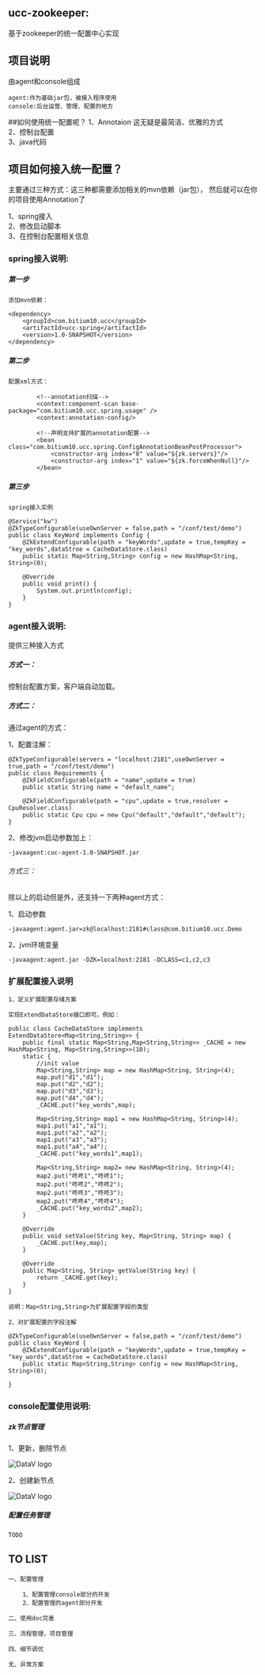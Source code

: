 ## ucc-zookeeper:
基于zookeeper的统一配置中心实现

## 项目说明
由agent和console组成

    agent:作为基础jar包，被接入程序使用
    console:后台运营、管理、配置的地方

##如何使用统一配置呢？
   1、Annotaion 这无疑是最简洁、优雅的方式        
   2、控制台配置      
   3、java代码     
   
## 项目如何接入统一配置？
   主要通过三种方式：这三种都需要添加相关的mvn依赖（jar包），
   然后就可以在你的项目使用Annotation了
   
   1、spring接入   
   2、修改启动脚本   
   3、在控制台配置相关信息   
       
### spring接入说明:
##### 第一步
    
    添加mvn依赖：
    
    <dependency>
        <groupId>com.bitium10.ucc</groupId>
        <artifactId>ucc-spring</artifactId>
        <version>1.0-SNAPSHOT</version>
    </dependency>
    
##### 第二步
    
    配置xml方式：
    
            <!--annotation扫描-->
            <context:component-scan base-package="com.bitium10.ucc.spring.usage" />
            <context:annotation-config/>
        
            <!--声明支持扩展的annotation配置-->
            <bean class="com.bitium10.ucc.spring.ConfigAnnotationBeanPostProcessor">
                <constructor-arg index="0" value="${zk.servers}"/>
                <constructor-arg index="1" value="${zk.forceWhenNull}"/>
            </bean>
    
##### 第三步
    spring接入实例   
    
    @Service("kw")
    @ZkTypeConfigurable(useOwnServer = false,path = "/conf/test/demo")
    public class KeyWord implements Config {
        @ZkExtendConfigurable(path = "keyWords",update = true,tempKey = "key_words",dataStroe = CacheDataStore.class)
        public static Map<String,String> config = new HashMap<String, String>(0);
    
        @Override
        public void print() {
            System.out.println(config);
        }
    }



### agent接入说明:
提供三种接入方式

##### 方式一：
控制台配置方案，客户端自动加载。


##### 方式二：
通过agent的方式：

1、配置注解：

    @ZkTypeConfigurable(servers = "localhost:2181",useOwnServer = true,path = "/conf/test/demo")
    public class Requirements {
        @ZkFieldConfigurable(path = "name",update = true)
        public static String name = "default_name";
    
        @ZkFieldConfigurable(path = "cpu",update = true,resolver = CpuResolver.class)
        public static Cpu cpu = new Cpu("default","default","default");
    }
2、修改jvm启动参数加上：    

    -javaagent:cuc-agent-1.0-SNAPSHOT.jar 


###### 方式三：
除以上的启动但是外，还支持一下两种agent方式：

1、启动参数
    
    -javaagent:agent.jar=zk@localhost:2181#class@com.bitium10.ucc.Demo
    
2、jvm环境变量

    -javaagent:agent.jar -DZK=localhost:2181 -DCLASS=c1,c2,c3

### 扩展配置接入说明
    1、定义扩展配置存储方案
    
    实现ExtendDataStore接口即可。例如：
    
    public class CacheDataStore implements ExtendDataStore<Map<String,String>> {
        public final static Map<String,Map<String,String>> _CACHE = new HashMap<String, Map<String,String>>(10);
        static {
            //init value
            Map<String,String> map = new HashMap<String, String>(4);
            map.put("d1","d1");
            map.put("d2","d2");
            map.put("d3","d3");
            map.put("d4","d4");
            _CACHE.put("key_words",map);
    
            Map<String,String> map1 = new HashMap<String, String>(4);
            map1.put("a1","a1");
            map1.put("a2","a2");
            map1.put("a3","a3");
            map1.put("a4","a4");
            _CACHE.put("key_words1",map1);
    
            Map<String,String> map2= new HashMap<String, String>(4);
            map2.put("咚咚1","咚咚1");
            map2.put("咚咚2","咚咚2");
            map2.put("咚咚3","咚咚3");
            map2.put("咚咚4","咚咚4");
            _CACHE.put("key_words2",map2);
        }
    
        @Override
        public void setValue(String key, Map<String, String> map) {
            _CACHE.put(key,map);
        }
    
        @Override
        public Map<String, String> getValue(String key) {
            return _CACHE.get(key);
        }
    }
    
    说明：Map<String,String>为扩展配置字段的类型
    
    2、对扩展配置的字段注解
    
    @ZkTypeConfigurable(useOwnServer = false,path = "/conf/test/demo")
    public class KeyWord {
        @ZkExtendConfigurable(path = "keyWords",update = true,tempKey = "key_words",dataStroe = CacheDataStore.class)
        public static Map<String,String> config = new HashMap<String, String>(0);
    
    }
    
### console配置使用说明:

##### zk节点管理
    
1、更新，删除节点
    
![DataV logo](https://github.com/cncduLee/zk-ucc/blob/master/doc/zk-update.gif)

2、创建新节点
    
![DataV logo](https://github.com/cncduLee/zk-ucc/blob/master/doc/zk-create.gif)

##### 配置任务管理

    TODO
    
    

## TO LIST
    
    一、配置管理
    
        1、配置管理console部分的开发
        2、配置管理的agent部分开发
            
    二、使用doc完善
        
    三、流程管理，项目管理
    
    四、细节调优
    
    无、异常方案
        
  